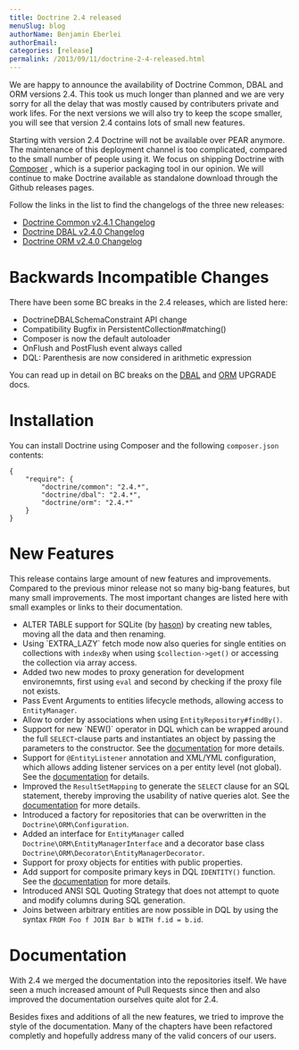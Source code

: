 ```yaml
---
title: Doctrine 2.4 released
menuSlug: blog
authorName: Benjamin Eberlei 
authorEmail: 
categories: [release]
permalink: /2013/09/11/doctrine-2-4-released.html
---
```

We are happy to announce the availability of Doctrine Common, DBAL and
ORM versions 2.4. This took us much longer than planned and we are very
sorry for all the delay that was mostly caused by contributers private
and work lifes. For the next versions we will also try to keep the scope
smaller, you will see that version 2.4 contains lots of small new
features.

Starting with version 2.4 Doctrine will not be available over PEAR
anymore. The maintenance of this deployment channel is too complicated,
compared to the small number of people using it. We focus on shipping
Doctrine with [Composer](http://getcomposer.org) , which is a superior
packaging tool in our opinion. We will continue to make Doctrine
available as standalone download through the Github releases pages.

Follow the links in the list to find the changelogs of the three new
releases:

-   [Doctrine Common v2.4.1
    Changelog](https://github.com/doctrine/common/releases/tag/v2.4.1)
-   [Doctrine DBAL v2.4.0
    Changelog](https://github.com/doctrine/dbal/releases/tag/v2.4.0)
-   [Doctrine ORM v2.4.0
    Changelog](https://github.com/doctrine/doctrine2/releases/tag/v2.4.0)

Backwards Incompatible Changes
==============================

There have been some BC breaks in the 2.4 releases, which are listed
here:

-   DoctrineDBALSchemaConstraint API change
-   Compatibility Bugfix in PersistentCollection\#matching()
-   Composer is now the default autoloader
-   OnFlush and PostFlush event always called
-   DQL: Parenthesis are now considered in arithmetic expression

You can read up in detail on BC breaks on the
[DBAL](https://github.com/doctrine/dbal/blob/2.4/UPGRADE) and
[ORM](https://github.com/doctrine/doctrine2/blob/2.4/UPGRADE.md) UPGRADE
docs.

Installation
============

You can install Doctrine using Composer and the following
`composer.json` contents:

~~~~ {.sourceCode .json}
{
    "require": {
        "doctrine/common": "2.4.*",
        "doctrine/dbal": "2.4.*",
        "doctrine/orm": "2.4.*"
    }
}
~~~~

New Features
============

This release contains large amount of new features and improvements.
Compared to the previous minor release not so many big-bang features,
but many small improvements. The most important changes are listed here
with small examples or links to their documentation.

-   ALTER TABLE support for SQLite (by
    [hason](https://github.com/hason)) by creating new tables, moving
    all the data and then renaming.
-   Using \`EXTRA\_LAZY\` fetch mode now also queries for single
    entities on collections with `indexBy` when using
    `$collection->get()` or accessing the collection via array access.
-   Added two new modes to proxy generation for development
    environemnts, first using `eval` and second by checking if the proxy
    file not exists.
-   Pass Event Arguments to entities lifecycle methods, allowing access
    to `EntityManager`.
-   Allow to order by associations when using
    `EntityRepository#findBy()`.
-   Support for new \`NEW()\` operator in DQL which can be wrapped
    around the full `SELECT`-clause parts and instantiates an object by
    passing the parameters to the constructor. See the
    [documentation](http://docs.doctrine-project.org/en/latest/reference/dql-doctrine-query-language.html#new-operator-syntax)
    for more details.
-   Support for `@EntityListener` annotation and XML/YML configuration,
    which allows adding listener services on a per entity level (not
    global). See the
    [documentation](http://docs.doctrine-project.org/en/latest/reference/events.html#entity-listeners)
    for details.
-   Improved the `ResultSetMapping` to generate the `SELECT` clause for
    an SQL statement, thereby improving the usability of native queries
    alot. See the
    [documentation](http://docs.doctrine-project.org/en/latest/reference/native-sql.html#resultsetmappingbuilder)
    for more details.
-   Introduced a factory for repositories that can be overwritten in the
    `Doctrine\ORM\Configuration`.
-   Added an interface for `EntityManager` called
    `Doctrine\ORM\EntityManagerInterface` and a decorator base class
    `Doctrine\ORM\Decorator\EntityManagerDecorator`.
-   Support for proxy objects for entities with public properties.
-   Add support for composite primary keys in DQL `IDENTITY()` function.
    See the
    [documentation](http://docs.doctrine-project.org/en/latest/reference/dql-doctrine-query-language.html#dql-select-examples)
    for more details.
-   Introduced ANSI SQL Quoting Strategy that does not attempt to quote
    and modify columns during SQL generation.
-   Joins between arbitrary entities are now possible in DQL by using
    the syntax `FROM Foo f JOIN Bar b WITH f.id = b.id`.

Documentation
=============

With 2.4 we merged the documentation into the repositories itself. We
have seen a much increased amount of Pull Requests since then and also
improved the documentation ourselves quite alot for 2.4.

Besides fixes and additions of all the new features, we tried to improve
the style of the documentation. Many of the chapters have been
refactored completly and hopefully address many of the valid concers of
our users.
